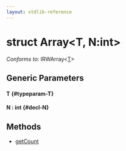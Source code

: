 ```yaml
---
layout: stdlib-reference
---
```


# struct Array\<T, N:int\>

*Conforms to:* IRWArray\<[T](/stdlib-reference/types/Array/index#typeparam-T)\>

## Generic Parameters

#### T {#typeparam-T}
#### N  : int {#decl-N}

## Methods

* [getCount](/stdlib-reference/types/Array/getCount)

